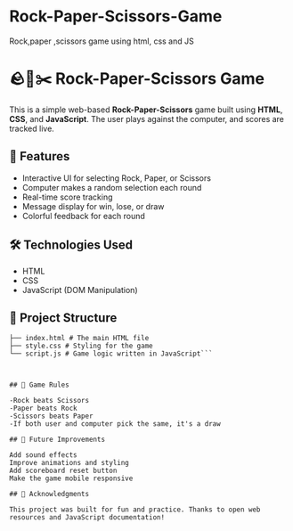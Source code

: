 # Rock-Paper-Scissors-Game
Rock,paper ,scissors game using html, css and JS 
# 🪨📄✂️ Rock-Paper-Scissors Game

This is a simple web-based **Rock-Paper-Scissors** game built using **HTML**, **CSS**, and **JavaScript**. The user plays against the computer, and scores are tracked live.

## 🚀 Features

- Interactive UI for selecting Rock, Paper, or Scissors
- Computer makes a random selection each round
- Real-time score tracking
- Message display for win, lose, or draw
- Colorful feedback for each round

## 🛠️ Technologies Used

- HTML
- CSS
- JavaScript (DOM Manipulation)



## 📁 Project Structure
```project-folder/
├── index.html # The main HTML file
├── style.css # Styling for the game
└── script.js # Game logic written in JavaScript```



## 🧠 Game Rules

-Rock beats Scissors
-Paper beats Rock
-Scissors beats Paper
-If both user and computer pick the same, it's a draw

## 📌 Future Improvements

Add sound effects
Improve animations and styling
Add scoreboard reset button
Make the game mobile responsive

## 🙌 Acknowledgments

This project was built for fun and practice. Thanks to open web resources and JavaScript documentation!
